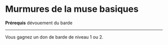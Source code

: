 # Murmures de la muse basiques

<p><strong>Prérequis</strong> dévouement du barde</p>
<hr>
<p>Vous gagnez un don de barde de niveau 1 ou 2.</p>